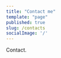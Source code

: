 ```yaml
---
title: "Contact me"
template: "page"
published: true
slug: /contacts
socialImage: '/'
---
```


Contact.